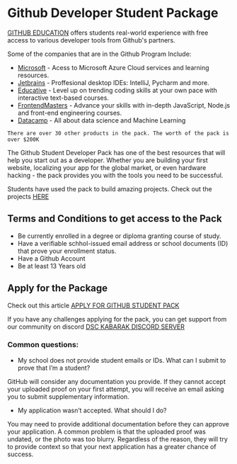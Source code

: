 # Github Developer Student Package

[GITHUB EDUCATION](https://education.github.com/) offers students real-world experience with free access to various developer tools from Github's partners.

Some of the companies that are in the Github Program Include:
* [Microsoft](https://www.microsoft.com/en-us/) - Acess to Microsoft Azure Cloud services and learning resources.
* [Jetbrains](https://www.jetbrains.com/) - Proffesional desktop IDEs: IntelliJ, Pycharm and more.
* [Educative](http://educative.io/) - Level up on trending coding skills at your own pace with interactive text-based courses.
* [FrontendMasters](https://frontendmasters.com/) - Advance your skills with in-depth JavaScript, Node.js and front-end engineering courses.
* [Datacamp](https://www.datacamp.com/) - All about data science and Machine Learning

`There are over 30 other products in the pack. The worth of the pack is over $200K`


The Github Student Developer Pack has one of the best resources that will help you start out as a developer. Whether you are building your first website, localizing your app for the global market, or even hardware hacking - the pack provides you with the tools you need to be successful.

Students have used the pack to build amazing projects. Check out the projects [HERE](https://education.github.com/pack/gallery)


## Terms and Conditions to get access to the Pack
* Be currently enrolled in a degree or diploma granting course of study.
* Have a verifiable schhol-issued email address or school documents (ID) that prove your enrollment status.
* Have a Github Account
* Be at least 13 Years old

## Apply for the Package
 Check out this article [APPLY FOR GITHUB STUDENT PACK](https://docs.github.com/en/free-pro-team@latest/github/teaching-and-learning-with-github-education/applying-for-a-student-developer-pack)

 If you have any challenges applying for the pack, you can get support from our community on discord [DSC KABARAK DISCORD SERVER](https://discord.gg/ZFhzBbcR46)


 ### Common questions:

 * My school does not provide student emails or IDs. What can I submit to prove that I’m a student?

 GitHub will consider any documentation you provide. If they cannot accept your uploaded proof on your first attempt, you will receive an email asking you to submit supplementary information.

 * My application wasn’t accepted. What should I do?

 You may need to provide additional documentation before they can approve your application. A common problem is that the uploaded proof was undated, or the photo was too blurry. Regardless of the reason, they will try to provide context so that your next application has a greater chance of success.